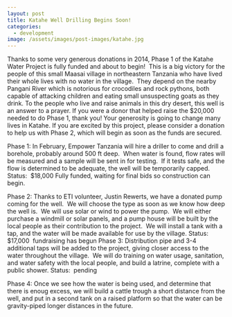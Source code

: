 ```yaml
---
layout: post
title: Katahe Well Drilling Begins Soon!
categories:
  - development
image: /assets/images/post-images/katahe.jpg
---
```


Thanks to some very generous donations in 2014, Phase 1 of the Katahe Water Project is fully funded and about to begin! &nbsp;This is a big victory for the people of this small Maasai village in northeastern Tanzania who have lived their whole lives with no water in the village. &nbsp;They depend on the nearby Pangani River which is notorious for crocodiles and rock pythons, both capable of attacking children and eating small unsuspecting goats as they drink. To the people who live and raise animals in this dry desert, this well is an answer to a prayer. If you were a donor that helped raise the $20,000 needed to do Phase 1, thank you! Your generosity is going to change many lives in Katahe. If you are excited by this project, please consider a donation to help us with Phase 2, which will begin as soon as the funds are secured.

Phase 1: In February, Empower Tanzania will hire a driller to come and drill a borehole, probably around 500 ft deep. &nbsp;When water is found, flow rates will be measured and a sample will be sent in for testing. &nbsp;If it tests safe, and the flow is determined to be adequate, the well will be temporarily capped. Status: &nbsp;$18,000 Fully funded, waiting for final bids so construction can begin.

Phase 2: Thanks to ETI volunteer, Justin Rewerts, we have a donated pump coming for the well. &nbsp;We will choose the type as soon as we know how deep the well is. &nbsp;We will use solar or wind to power the pump. &nbsp;We will either purchase a windmill or solar panels, and a pump house will be built by the local people as their contribution to the project. &nbsp;We will install a tank with a tap, and the water will be made available for use by the village. Status: $17,000 &nbsp;fundraising has begun Phase 3: Distribution pipe and 3-4 additional taps will be added to the project, giving closer access to the water throughout the village. &nbsp;We will do training on water usage, sanitation, and water safety with the local people, and build a latrine, complete with a public shower. Status: &nbsp;pending

Phase 4: Once we see how the water is being used, and determine that there is enoug excess, we will build a cattle trough a short distance from the well, and put in a second tank on a raised platform so that the water can be gravity-piped longer distances in the future.